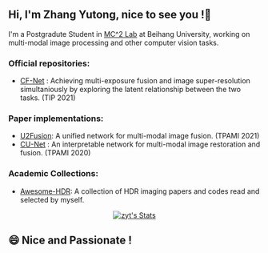 ## Hi, I'm Zhang Yutong, nice to see you !👋
I'm a Postgradute Student in [MC^2 Lab](http://buaamc2.net/) at Beihang University, working on multi-modal image processing and other computer vision tasks.
### Official repositories:
- [CF-Net](https://github.com/ytZhang99/CF-Net) : Achieving multi-exposure fusion and image super-resolution simultaniously by exploring the latent relationship between the two tasks. (TIP 2021)

### Paper implementations:
- [U2Fusion](https://github.com/ytZhang99/U2Fusion-pytorch): A unified network for multi-modal image fusion. (TPAMI 2021)
- [CU-Net](https://github.com/ytZhang99/Pytorch_cu_net) : An interpretable network for multi-modal image restoration and fusion. (TPAMI 2020)

### Academic Collections:
- [Awesome-HDR](https://github.com/ytZhang99/Awesome-HDR): A collection of HDR imaging papers and codes read and selected by myself.

<p align="center">
  <a href="https://github.com/ytZhang99" class="rich-diff-level-one">
    <img src="https://github-readme-stats.vercel.app/api?username=ytZhang99&&hide=prs,issues&title_color=333&text_color=777" alt="zyt's Stats" >
  </a>
</p>

## 😄 Nice and Passionate !